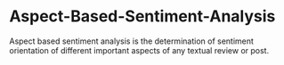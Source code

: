 # Aspect-Based-Sentiment-Analysis
Aspect based sentiment analysis is the determination of sentiment orientation of different important aspects of any textual review or post. 
